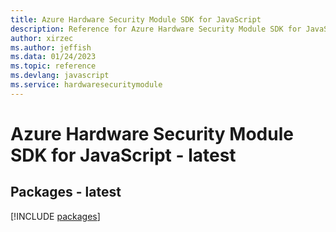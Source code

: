 ```yaml
---
title: Azure Hardware Security Module SDK for JavaScript
description: Reference for Azure Hardware Security Module SDK for JavaScript
author: xirzec
ms.author: jeffish
ms.data: 01/24/2023
ms.topic: reference
ms.devlang: javascript
ms.service: hardwaresecuritymodule
---
```

# Azure Hardware Security Module SDK for JavaScript - latest
## Packages - latest
[!INCLUDE [packages](hardware-security-module-index.md)]